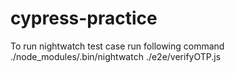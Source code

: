 # cypress-practice

To run nightwatch test case run following command
./node_modules/.bin/nightwatch ./e2e/verifyOTP.js 
